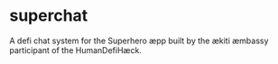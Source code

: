 # superchat
A defi chat system for the Superhero æpp built by the ækiti æmbassy participant of the HumanDefiHæck.
